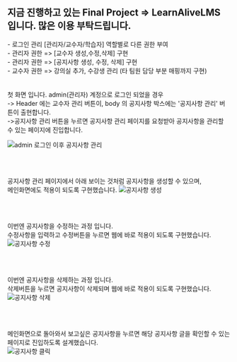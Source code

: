 <h2>지금 진행하고 있는 Final Project =>  LearnAliveLMS 입니다. 많은 이용 부탁드립니다.</h2>
<div>
- 로그인 관리 [관리자/교수자/학습자] 역할별로 다른 권한 부여</br>
- 관리자 권한 => [교수자 생성,수정,삭제] 구현</br>
- 관리자 권한 => [공지사항 생성, 수정, 삭제] 구현</br>
- 교수자 권한 => 강의실 추가, 수강생 관리 (타 팀원 담당 부분 매핑까지 구현)</br>
</div>
</br>
</br>
첫 화면 입니다. admin(관리자) 계정으로 로그인 되었을 경우</br>
-> Header 에는 교수자 관리 버튼이, body 의 공지사항 박스에는 '공지사항 관리' 버튼이 출현합니다.</br>
->공지사항 관리 버튼을 누르면 공지사항 관리 페이지를 요청받아 공지사항을 관리할 수 있는 페이지에 진입합니다.</br>

![admin 로그인 이후 공지사항 관리](https://github.com/user-attachments/assets/60d93799-a120-404e-b34d-5f6ede53a3b1)

</br></br>

공지사항 관리 페이지에서 아래 보이는 것처럼 공지사항을 생성할 수 있으며,</br>
메인화면에도 적용이 되도록 구현했습니다.
![공지사항 생성](https://github.com/user-attachments/assets/4ce28336-da10-4ee3-8d9e-b490759388ec)

</br></br>

이번엔 공지사항을 수정하는 과정 입니다.</br>
수정사항을 입력하고 수정버튼을 누르면 웹에 바로 적용이 되도록 구현했습니다.</br>
![공지사항 수정](https://github.com/user-attachments/assets/efa4d3bd-9630-45de-a8aa-6e46cbc79cfc)

</br></br>

이번엔 공지사항을 삭제하는 과정 입니다. </br>
삭제버튼을 누르면 공지사항이 삭제되며 웹에 바로 적용이 되도록 구현했습니다. </br>
![공지사항 삭제](https://github.com/user-attachments/assets/b37141d9-c03e-47f5-bfba-3b61d9fb96fe)


</br></br>

메인화면으로 돌아와서 보고싶은 공지사항을 누르면 해당 공지사항 글을 확인할 수 있는 페이지로 진입하도록 설계했습니다.</br>
![공지사항 클릭](https://github.com/user-attachments/assets/a0715a6b-cfe6-4c72-bf89-a03b6fcfcc49)


</br></br>













